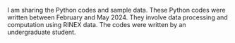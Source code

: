 I am sharing the Python codes and sample data. These Python codes were written between February and May 2024. They involve data processing and computation using RINEX data. The codes were written by an undergraduate student.
